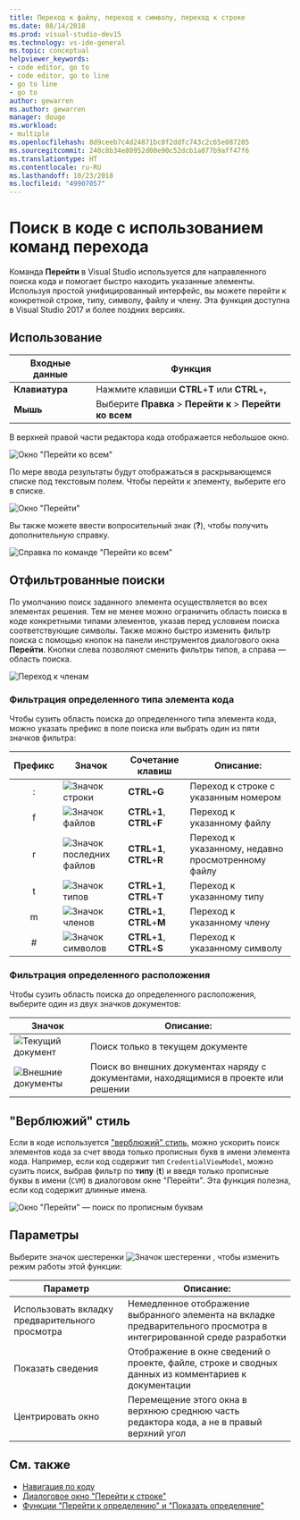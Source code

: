 ```yaml
---
title: Переход к файлу, переход к символу, переход к строке
ms.date: 08/14/2018
ms.prod: visual-studio-dev15
ms.technology: vs-ide-general
ms.topic: conceptual
helpviewer_keywords:
- code editor, go to
- code editor, go to line
- go to line
- go to
author: gewarren
ms.author: gewarren
manager: douge
ms.workload:
- multiple
ms.openlocfilehash: 8d9ceeb7c4d24871bc0f2ddfc743c2c65e087205
ms.sourcegitcommit: 240c8b34e80952d00e90c52dcb1a077b9aff47f6
ms.translationtype: HT
ms.contentlocale: ru-RU
ms.lasthandoff: 10/23/2018
ms.locfileid: "49907057"
---
```

# <a name="find-code-using-go-to-commands"></a>Поиск в коде с использованием команд перехода

Команда **Перейти** в Visual Studio используется для направленного поиска кода и помогает быстро находить указанные элементы. Используя простой унифицированный интерфейс, вы можете перейти к конкретной строке, типу, символу, файлу и члену. Эта функция доступна в Visual Studio 2017 и более поздних версиях.

## <a name="how-to-use-it"></a>Использование

Входные данные | Функция
------------ | ---
**Клавиатура** | Нажмите клавиши **CTRL**+**T** или **CTRL**+**,**
**Мышь** | Выберите **Правка** > **Перейти к** > **Перейти ко всем**

В верхней правой части редактора кода отображается небольшое окно.

![Окно "Перейти ко всем"](media/go-to-all.png)

По мере ввода результаты будут отображаться в раскрывающемся списке под текстовым полем. Чтобы перейти к элементу, выберите его в списке.

![Окно "Перейти"](../ide/media/vside_navigatetowindow.png)

Вы также можете ввести вопросительный знак (**?**), чтобы получить дополнительную справку.

![Справка по команде "Перейти ко всем"](media/go-to-all-help.png)

## <a name="filtered-searches"></a>Отфильтрованные поиски

По умолчанию поиск заданного элемента осуществляется во всех элементах решения. Тем не менее можно ограничить область поиска в коде конкретными типами элементов, указав перед условием поиска соответствующие символы. Также можно быстро изменить фильтр поиска с помощью кнопок на панели инструментов диалогового окна **Перейти**. Кнопки слева позволяют сменить фильтры типов, а справа — область поиска.

![Переход к членам](../ide/media/vside_navigation_toolbar.png)

### <a name="filter-to-a-specific-type-of-code-element"></a>Фильтрация определенного типа элемента кода

Чтобы сузить область поиска до определенного типа элемента кода, можно указать префикс в поле поиска или выбрать один из пяти значков фильтра:

Префикс | Значок | Сочетание клавиш | Описание:
:-: | - | - | -
:| ![Значок строки](media/gotoall-line-icon.png) | **CTRL**+**G** | Переход к строке с указанным номером
f| ![Значок файлов](media/gotoall-files-icon.png) | **CTRL**+**1**, **CTRL**+**F** | Переход к указанному файлу
r| ![Значок последних файлов](media/gotoall-recent-files-icon.png) | **CTRL**+**1**, **CTRL**+**R** | Переход к указанному, недавно просмотренному файлу
t| ![Значок типов](media/gotoall-types-icon.png) | **CTRL**+**1**, **CTRL**+**T** | Переход к указанному типу
m| ![Значок членов](media/gotoall-members-icon.png) | **CTRL**+**1**, **CTRL**+**M** | Переход к указанному члену
\#| ![Значок символов](media/gotoall-symbols-icon.png) | **CTRL**+**1**, **CTRL**+**S** | Переход к указанному символу

### <a name="filter-to-a-specific-location"></a>Фильтрация определенного расположения

Чтобы сузить область поиска до определенного расположения, выберите один из двух значков документов:

Значок | Описание:
---- | ---
![Текущий документ](media/gotoall_currentdocument.png) | Поиск только в текущем документе
![Внешние документы](media/gotoall_external.png) | Поиск во внешних документах наряду с документами, находящимися в проекте или решении

## <a name="camel-casing"></a>"Верблюжий" стиль

Если в коде используется ["верблюжий" стиль](https://en.wikipedia.org/wiki/Camel_case), можно ускорить поиск элементов кода за счет ввода только прописных букв в имени элемента кода. Например, если код содержит тип `CredentialViewModel`, можно сузить поиск, выбрав фильтр по **типу** (**t**) и введя только прописные буквы в имени (`CVM`) в диалоговом окне "Перейти". Эта функция полезна, если код содержит длинные имена.

![Окно "Перейти" — поиск по прописным буквам](../ide/media/vside_capitalsearch.png)

## <a name="settings"></a>Параметры

Выберите значок шестеренки ![Значок шестеренки](media/gotoall_gear.png) , чтобы изменить режим работы этой функции:

Параметр | Описание:
------- | ---
Использовать вкладку предварительного просмотра | Немедленное отображение выбранного элемента на вкладке предварительного просмотра в интегрированной среде разработки
Показать сведения | Отображение в окне сведений о проекте, файле, строке и сводных данных из комментариев к документации
Центрировать окно | Перемещение этого окна в верхнюю среднюю часть редактора кода, а не в правый верхний угол

## <a name="see-also"></a>См. также

- [Навигация по коду](../ide/navigating-code.md)
- [Диалоговое окно "Перейти к строке"](../ide/reference/go-to-line.md)
- [Функции "Перейти к определению" и "Показать определение"](../ide/go-to-and-peek-definition.md)